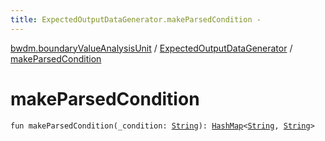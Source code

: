 ```yaml
---
title: ExpectedOutputDataGenerator.makeParsedCondition - 
---
```


[bwdm.boundaryValueAnalysisUnit](../index.html) / [ExpectedOutputDataGenerator](index.html) / [makeParsedCondition](./make-parsed-condition.html)

# makeParsedCondition

`fun makeParsedCondition(_condition: `[`String`](https://kotlinlang.org/api/latest/jvm/stdlib/kotlin/-string/index.html)`): `[`HashMap`](http://docs.oracle.com/javase/6/docs/api/java/util/HashMap.html)`<`[`String`](https://kotlinlang.org/api/latest/jvm/stdlib/kotlin/-string/index.html)`, `[`String`](https://kotlinlang.org/api/latest/jvm/stdlib/kotlin/-string/index.html)`>`